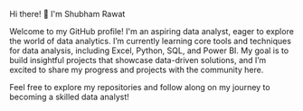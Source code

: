 Hi there! 👋 I'm Shubham Rawat

Welcome to my GitHub profile! I'm an aspiring data analyst, eager to explore the world of data analytics. I’m currently learning core tools and techniques for data analysis, including Excel, Python, SQL, and Power BI. My goal is to build insightful projects that showcase data-driven solutions, and I’m excited to share my progress and projects with the community here.

Feel free to explore my repositories and follow along on my journey to becoming a skilled data analyst!
